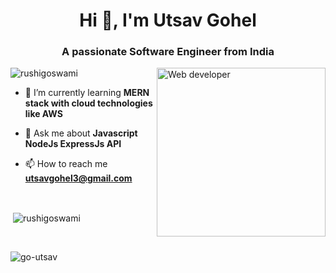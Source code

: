 <h1 align="center">Hi 👋, I'm Utsav Gohel  </h1>
<h3 align="center">A passionate Software Engineer from India</h3>
<img src="https://www.mygo.ge/uploads/blog/1584023795.jpg" alt="Web developer" widht="200" height="270" align="right">

<p align="left"> <img src="https://komarev.com/ghpvc/?username=rushigoswami&label=Profile%20views&color=0e75b6&style=flat" alt="rushigoswami" /> </p>

- 🌱 I’m currently learning **MERN stack with cloud technologies like AWS**

- 💬 Ask me about **Javascript NodeJs ExpressJs API**

- 📫 How to reach me **utsavgohel3@gmail.com**
<br>


<p>&nbsp;<img align="center" src="https://github-readme-stats.vercel.app/api?username=go-utsav&show_icons=true&locale=en" alt="rushigoswami" /></p>
<br>
<p><img align="center" src="https://github-readme-streak-stats.herokuapp.com/?user=go-utsav&" alt="go-utsav" /></p>
